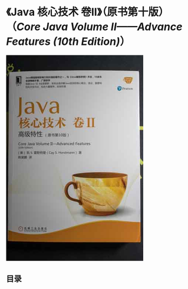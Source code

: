 # 《Java 核心技术 卷II》（原书第十版）（*Core Java Volume II——Advance Features (10th Edition)*）

![](res/CJV-II.jpg)

## 目录